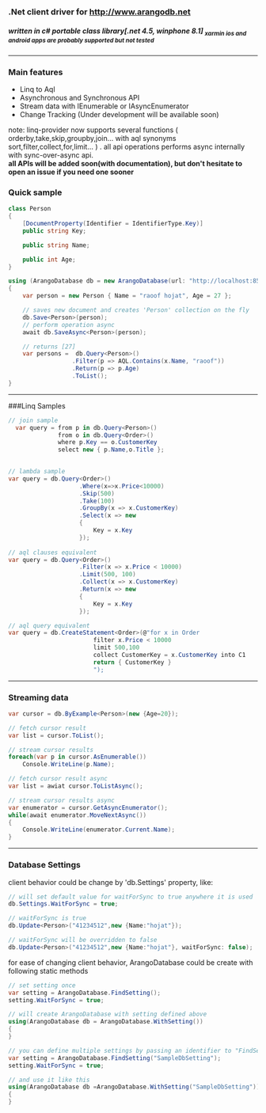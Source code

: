 ### .Net client driver for http://www.arangodb.net
##### written in c# portable class library[.net 4.5, winphone 8.1] <h8><sub>xarmin ios and android apps are probably supported but not tested</sub></h8>
<hr/>

### Main features
* Linq to Aql
* Asynchronous and Synchronous API
* Stream data with IEnumerable or IAsyncEnumerator 
* Change Tracking (Under development will be available soon)

note:
linq-provider now supports several functions ( orderby,take,skip,groupby,join... with aql synonyms sort,filter,collect,for,limit... )
. all api operations performs async internally with sync-over-async api. 
<br/><b>all APIs will be added soon(with documentation), but don't hesitate to open an issue if you need one sooner</b>

### Quick sample
```csharp
class Person
{
    [DocumentProperty(Identifier = IdentifierType.Key)]
    public string Key;

    public string Name;

    public int Age;
}

using (ArangoDatabase db = new ArangoDatabase(url: "http://localhost:8529", database: "SampleDB"))
{
    var person = new Person { Name = "raoof hojat", Age = 27 };

    // saves new document and creates 'Person' collection on the fly
    db.Save<Person>(person);
    // perform operation async
    await db.SaveAsync<Person>(person);

    // returns [27]
    var persons =  db.Query<Person>()
                  .Filter(p => AQL.Contains(x.Name, "raoof"))
                  .Return(p => p.Age)
                  .ToList();
}
```
<hr/>

###Linq Samples
```c#
// join sample
  var query = from p in db.Query<Person>()
              from o in db.Query<Order>()
              where p.Key == o.CustomerKey
              select new { p.Name,o.Title };
      
```
```c#
// lambda sample
var query = db.Query<Order>()
                    .Where(x=>x.Price<10000)
                    .Skip(500)
                    .Take(100)
                    .GroupBy(x => x.CustomerKey)
                    .Select(x => new
                    {
                        Key = x.Key
                    });
          
// aql clauses equivalent
var query = db.Query<Order>()
                    .Filter(x => x.Price < 10000)
                    .Limit(500, 100)
                    .Collect(x => x.CustomerKey)
                    .Return(x => new
                    {
                        Key = x.Key
                    });

// aql query equivalent
var query = db.CreateStatement<Order>(@"for x in Order
                        filter x.Price < 10000
                        limit 500,100
                        collect CustomerKey = x.CustomerKey into C1
                        return { CustomerKey }
                        ");
``` 
<hr/>

### Streaming data

```c#
var cursor = db.ByExample<Person>(new {Age=20});

// fetch cursor result
var list = cursor.ToList();

// stream cursor results
foreach(var p in cursor.AsEnumerable())
    Console.WriteLine(p.Name);

// fetch cursor result async
var list = awiat cursor.ToListAsync();

// stream cursor results async
var enumerator = cursor.GetAsyncEnumerator();
while(await enumerator.MoveNextAsync())
{
    Console.WriteLine(enumerator.Current.Name);
}
```

<hr/>

### Database Settings

client behavior could be change by 'db.Settings' property, like:

```c#
// will set default value for waitForSync to true anywhere it is used 
db.Settings.WaitForSync = true;

// waitForSync is true
db.Update<Person>("41234512",new {Name:"hojat"});

// waitForSync will be overridden to false
db.Update<Person>("41234512",new {Name:"hojat"}, waitForSync: false);
```

for ease of changing client behavior, ArangoDatabase could be create with following static methods

```c#
// set setting once
var setting = ArangoDatabase.FindSetting();
setting.WaitForSync = true;

// will create ArangoDatabase with setting defined above
using(ArangoDatabase db = ArangoDatabase.WithSetting())
{
}

// you can define multiple settings by passing an identifier to "FindSetting"
var setting = ArangoDatabase.FindSetting("SampleDbSetting");
setting.WaitForSync = true;

// and use it like this
using(ArangoDatabase db =ArangoDatabase.WithSetting("SampleDbSetting"))
{
}
```
